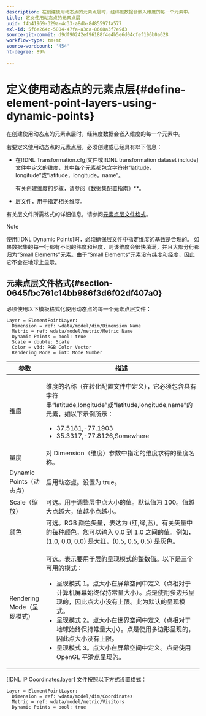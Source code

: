 ```yaml
---
description: 在创建使用动态点的元素点层时，经纬度数据会嵌入维度的每一个元素中。
title: 定义使用动态点的元素点层
uuid: f4b41969-329a-4c33-a8db-8d85597fa577
exl-id: 5f6e264c-5804-47fa-a3ca-8608a3f7e9d3
source-git-commit: d9df90242ef96188f4e4b5e6d04cfef196b0a628
workflow-type: tm+mt
source-wordcount: '454'
ht-degree: 89%

---
```


# 定义使用动态点的元素点层{#define-element-point-layers-using-dynamic-points}

在创建使用动态点的元素点层时，经纬度数据会嵌入维度的每一个元素中。

若要定义使用动态点的元素点层，必须创建或已经具有以下信息：

* 在[!DNL Transformation.cfg]文件或[!DNL transformation dataset include]文件中定义的维度，其中每个元素都包含字符串“latitude，longitude”或“latitude，longitude，name”。

   有关创建维度的步骤，请参阅《数据集配置指南》**。

* 层文件，用于指定相关维度。

有关层文件所需格式的详细信息，请参阅[元素点层文件格式](../../../../home/c-get-started/c-im-layers/c-elmt-pt-layers/c-elmt-pt-dyn-pts.md#section-0645fbc761c14bb986f3d6f02df407a0)。

>[!NOTE]
>
>使用[!DNL Dynamic Points]时，必须确保层文件中指定维度的基数是合理的。 如果数据集的每一行都有不同的纬度和经度，则该维度会很快填满，并且大部分行都归为“Small Elements”元素。由于“Small Elements”元素没有纬度和经度，因此它不会在地球上显示。

## 元素点层文件格式{#section-0645fbc761c14bb986f3d6f02df407a0}

必须使用以下模板格式化使用动态点的每一个元素点层文件：

```
Layer = ElementPointLayer:
  Dimension = ref: wdata/model/dim/Dimension Name
  Metric = ref: wdata/model/metric/Metric Name
  Dynamic Points = bool: true
  Scale = double: Scale
  Color = v3d: RGB Color Vector
  Rendering Mode = int: Mode Number
```

<table id="table_8756BDCC49F447C0855BA64BC0078A0C"> 
 <thead> 
  <tr> 
   <th colname="col1" class="entry"> 参数 </th> 
   <th colname="col2" class="entry"> 描述 </th> 
  </tr> 
 </thead>
 <tbody> 
  <tr> 
   <td colname="col1"> 维度 </td> 
   <td colname="col2"> <p>维度的名称（在转化配置文件中定义），它必须包含具有字符串“latitude,longitude”或“latitude,longitude,name”的元素，如以下示例所示： 
     <ul id="ul_CC12F05459C640F5AB3C295932B04F83"> 
      <li id="li_9023CFA04A0F407E9DF0E1A4D71BB18C">37.5181,-77.1903 </li> 
      <li id="li_F002AB3AB98049A4AF1588B51167C7FA">35.3317,-77.8126,Somewhere </li> 
     </ul> </p> </td> 
  </tr> 
  <tr> 
   <td colname="col1"> 量度 </td> 
   <td colname="col2"> 对 Dimension（维度）参数中指定的维度求得的量度名称。 </td> 
  </tr> 
  <tr> 
   <td colname="col1"> Dynamic Points（动态点） </td> 
   <td colname="col2"> 启用动态点。设置为 true。 </td> 
  </tr> 
  <tr> 
   <td colname="col1"> Scale（缩放） </td> 
   <td colname="col2"> 可选。用于调整层中点大小的值。默认值为 100。值越大点越大，值越小点越小。 </td> 
  </tr> 
  <tr> 
   <td colname="col1"> 颜色 </td> 
   <td colname="col2"> 可选。RGB 颜色矢量，表达为 (红,绿,蓝)。有关矢量中的每种颜色，您可以输入 0.0 到 1.0 之间的值。例如，(1.0, 0.0, 0.0) 是大红，(0.5, 0.5, 0.5) 是灰色。 </td> 
  </tr> 
  <tr> 
   <td colname="col1"> Rendering Mode（呈现模式） </td> 
   <td colname="col2"> <p>可选。表示要用于层的呈现模式的整数值。以下是三个可用的模式： 
     <ul id="ul_C7A74B9B085741C8B7116E4F110DF830"> 
      <li id="li_75CC2BE35C594B6895F743A1967A2E07">呈现模式 1。点大小在屏幕空间中定义（点相对于计算机屏幕始终保持常量大小）。点是使用多边形呈现的，因此点大小没有上限。此为默认的呈现模式。 </li> 
      <li id="li_5B19C5B0F59548E28DCE7F7CD319E210">呈现模式 2。点大小在世界空间中定义（点相对于地球始终保持常量大小）。点是使用多边形呈现的，因此点大小没有上限。 </li> 
      <li id="li_DF0C9AEFE82642C9BD5AEA79770D2896">呈现模式 3。点大小在屏幕空间中定义。点是使用 OpenGL 平滑点呈现的。 </li> 
     </ul> </p> </td> 
  </tr> 
 </tbody> 
</table>

[!DNL IP Coordinates.layer] 文件按照以下方式设置格式：

```
Layer = ElementPointLayer:
  Dimension = ref: wdata/model/dim/Coordinates
  Metric = ref: wdata/model/metric/Visitors
  Dynamic Points = bool: true
```
